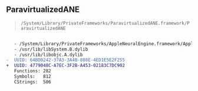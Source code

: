 ## ParavirtualizedANE

> `/System/Library/PrivateFrameworks/ParavirtualizedANE.framework/ParavirtualizedANE`

```diff

   - /System/Library/PrivateFrameworks/AppleNeuralEngine.framework/AppleNeuralEngine
   - /usr/lib/libSystem.B.dylib
   - /usr/lib/libobjc.A.dylib
-  UUID: 64BD0242-37A3-3A4B-888E-4ED1E5E2F255
+  UUID: 4779048C-A7EC-3F2B-A453-02183C7DC902
   Functions: 282
   Symbols:   812
   CStrings:  506

```

